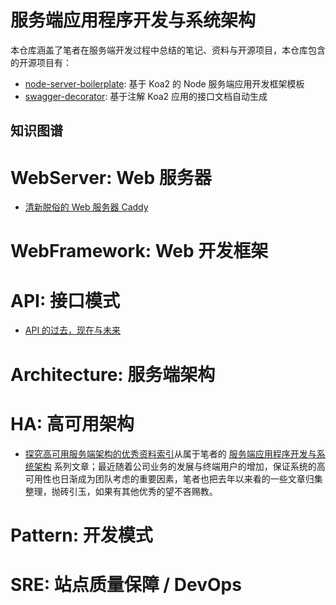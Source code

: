 # 服务端应用程序开发与系统架构

本仓库涵盖了笔者在服务端开发过程中总结的笔记、资料与开源项目，本仓库包含的开源项目有：
- [node-server-boilerplate](https://github.com/wxyyxc1992/ServerSideApplication-Development-And-System-Architecture/tree/master/OpenSource/node-server-boilerplate): 基于 Koa2 的 Node 服务端应用开发框架模板
- [swagger-decorator](https://github.com/wxyyxc1992/ServerSideApplication-Development-And-System-Architecture/tree/master/OpenSource/swagger-decorator): 基于注解 Koa2 应用的接口文档自动生成

## 知识图谱


# WebServer: Web 服务器

- [清新脱俗的 Web 服务器 Caddy](https://zhuanlan.zhihu.com/p/25850060) 


# WebFramework: Web 开发框架

# API: 接口模式

- [API 的过去，现在与未来](https://zhuanlan.zhihu.com/p/24681051)

# Architecture: 服务端架构

# HA: 高可用架构

- [探究高可用服务端架构的优秀资料索引](https://zhuanlan.zhihu.com/p/25820192)从属于笔者的 [服务端应用程序开发与系统架构](http://6me.us/7X1nDJ) 系列文章；最近随着公司业务的发展与终端用户的增加，保证系统的高可用性也日渐成为团队考虑的重要因素，笔者也把去年以来看的一些文章归集整理，抛砖引玉，如果有其他优秀的望不吝赐教。

# Pattern: 开发模式

# SRE: 站点质量保障 / DevOps

